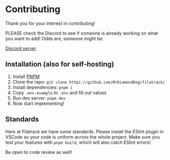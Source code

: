 # Contributing

Thank you for your interest in contributing!

PLEASE check the Discord to see if someone is already working on what you want to add! Odds are, someone might be.

[Discord server](https://filatrack.app/discord)

## Installation (also for self-hosting)

1. Install [PNPM](https://pnpm.io/)
2. Clone the repo: `git clone https://github.com/MrDiamondDog/filatrack/`
3. Install dependencies: `pnpm i`
4. Copy `.env.example` to `.env` and fill out values
6. Run dev server: `pnpm dev`
7. Now start implementing!

## Standards

Here at Filatrack we have *some* standards. Please install the ESlint plugin in VSCode so your code is uniform across the whole project. Make sure you test your features with `pnpm build`, which will also catch ESlint errors!

Be open to code review as well!